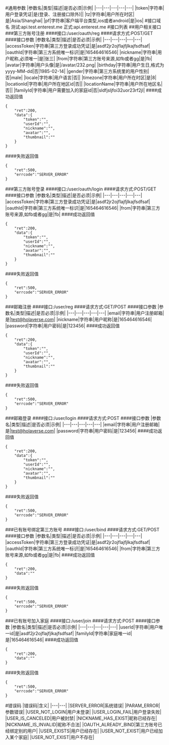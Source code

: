#通用参数
|参数名|类型|描述|是否必须|示例|
|---|---|---|---|---|
|token|字符串|用户登录凭证|是(登录、注册接口除外)||
|tz|字符串|用户所在时区|是|Asia/Shanghai|
|pf|字符串|客户端平台类型,ios或者android|是|ios|
#接口域名
  测试:api.test.enterest.me
  正式:api.enterest.me
#接口列表
##用户相关接口
###第三方账号注册
####接口:/user/oauth/reg
####请求方式:POST/GET
####接口参数
|参数名|类型|描述|是否必须|示例|
|---|---|---|---|---|
|accessToken|字符串|第三方登录成功凭证|是|asdf2jr2ojflajfjlkajfsdfsaf|
|oauthId|字符串|第三方系统唯一标识|是|165464616546|
|nickname|字符串|用户昵称,必须唯一|是|张三|
|from|字符串|第三方账号来源,如fb或者gg|是|fb|
|avatar|字符串|用户头像|是|/avatar/232.png|
|birthday|字符串|用户生日,格式为yyyy-MM-dd|否|1985-02-14|
|gender|字符串|第三方系统里的用户性别|否|male|
|locale|字符串|用户语言|否||
|timezone|字符串|用户所在时区|是|8|
|locationId|字符串|用户所在地区id|否||
|locationName|字符串|用户所在地区名|否||
|familyId|字符串|用户需要加入的家庭id|否|sldfjsljfoi32uor23rf2jl|
####成功返回值
```
{
    "ret":200,
    "data":{
        "token":"",
        "userId":"",
        "nickname":"",
        "avatar":"",
        "thumbnail":""
    }
}
```
####失败返回值
```
{
    "ret":500,
    "errcode":"SERVER_ERROR"
}
```

###第三方账号登录
####接口:/user/oauth/login
####请求方式:POST/GET
####接口参数
|参数名|类型|描述|是否必须|示例|
|---|---|---|---|---|
|accessToken|字符串|第三方登录成功凭证|是|asdf2jr2ojflajfjlkajfsdfsaf|
|oauthId|字符串|第三方系统唯一标识|是|165464616546|
|from|字符串|第三方账号来源,如fb或者gg|是|fb|
####成功返回值
```
{
    "ret":200,
    "data":{
        "token":"",
        "userId":"",
        "nickname":"",
        "avatar":"",
        "thumbnail":""
    }
}
```
####失败返回值
```
{
    "ret":500,
    "errcode":"SERVER_ERROR"
}
```

###邮箱注册
####接口:/user/reg
####请求方式:GET/POST
####接口参数
|参数名|类型|描述|是否必须|示例|
|---|---|---|---|---|
|email|字符串|用户注册邮箱|是|test@holaverse.com|
|nickname|字符串|用户昵称|是|165464616546|
|password|字符串|用户密码|是|123456|
####成功返回值
```
{
    "ret":200,
    "data":{
        "token":"",
        "userId":"",
        "nickname":"",
        "avatar":"",
        "thumbnail":""
    }
}
```
####失败返回值
```
{
    "ret":500,
    "errcode":"SERVER_ERROR"
}
```

###邮箱登录
####接口:/user/login
####请求方式:POST
####接口参数
|参数名|类型|描述|是否必须|示例|
|---|---|---|---|---|
|email|字符串|用户注册邮箱|是|test@holaverse.com|
|password|字符串|用户密码|是|123456|
####成功返回值
```
{
    "ret":200,
    "data":{
        "token":"",
        "userId":"",
        "nickname":"",
        "avatar":"",
        "thumbnail":""
    }
}
```
####失败返回值
```
{
    "ret":500,
    "errcode":"SERVER_ERROR"
}
```


###已有账号绑定第三方账号
####接口:/user/bind
####请求方式:GET/POST
####接口参数
|参数名|类型|描述|是否必须|示例|
|---|---|---|---|---|
|accessToken|字符串|第三方登录成功凭证|是|asdf2jr2ojflajfjlkajfsdfsaf|
|oauthId|字符串|第三方系统唯一标识|是|165464616546|
|from|字符串|第三方账号来源,如fb或者gg|是|fb|
####成功返回值
```
{
    "ret":200,
    "data":""
}
```
####失败返回值
```
{
    "ret":500,
    "errcode":"SERVER_ERROR"
}
```


###已有账号加入家庭
####接口:/user/join
####请求方式:POST
####接口参数
|参数名|类型|描述|是否必须|示例|
|---|---|---|---|---|
|userId|字符串|用户唯一id|是|asdf2jr2ojflajfjlkajfsdfsaf|
|familyId|字符串|家庭唯一id|是|165464616546|
####成功返回值
```
{
    "ret":200,
    "data":""
}
```
####失败返回值
```
{
    "ret":500,
    "errcode":"SERVER_ERROR"
}
```
#错误码
|错误码|含义|
|---|---|
|SERVER_ERROR|系统错误|
|PARAM_ERROR|参数错误|
|USER_NOT_LOGIN|用户未登录|
|USER_LOGIN_FAIL|用户登录失败|
|USER_IS_CANCELED|用户被封禁|
|NICKNAME_HAS_EXIST|昵称已经存在|
|NICKNAME_IS_INVALID|昵称不合法|
|OAUTH_ALREADY_BIND|第三方账号已经绑定别的用户|
|USER_EXISTS|用户已经存在|
|USER_NOT_EXIST|用户已经加入某个家庭|
|USER_NOT_EXIST|用户不存在|
